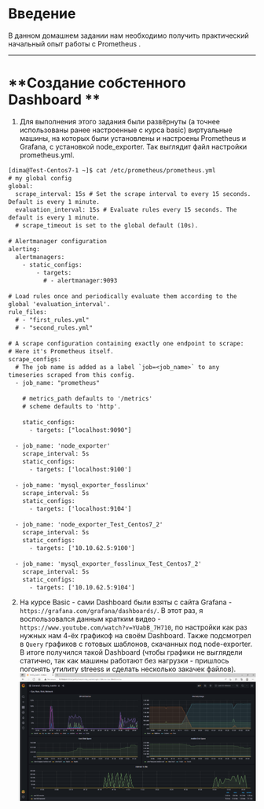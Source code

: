 # **Введение**

В данном домашнем задании нам необходимо получить практический начальный опыт работы с Prometheus .

---

# **Создание собстенного Dashboard **

1. Для выполнения этого задания были развёрнуты (а точнее использованы ранее настроенные с курса basic) виртуальные машины, на которых были установлены и настроены Prometheus и Grafana, с установкой node_exporter. Так выглядит файл настройки prometheus.yml.
```
[dima@Test-Centos7-1 ~]$ cat /etc/prometheus/prometheus.yml
# my global config
global:
  scrape_interval: 15s # Set the scrape interval to every 15 seconds. Default is every 1 minute.
  evaluation_interval: 15s # Evaluate rules every 15 seconds. The default is every 1 minute.
  # scrape_timeout is set to the global default (10s).

# Alertmanager configuration
alerting:
  alertmanagers:
    - static_configs:
        - targets:
          # - alertmanager:9093

# Load rules once and periodically evaluate them according to the global 'evaluation_interval'.
rule_files:
  # - "first_rules.yml"
  # - "second_rules.yml"

# A scrape configuration containing exactly one endpoint to scrape:
# Here it's Prometheus itself.
scrape_configs:
  # The job name is added as a label `job=<job_name>` to any timeseries scraped from this config.
  - job_name: "prometheus"

    # metrics_path defaults to '/metrics'
    # scheme defaults to 'http'.

    static_configs:
      - targets: ["localhost:9090"]

  - job_name: 'node_exporter'
    scrape_interval: 5s
    static_configs:
      - targets: ['localhost:9100']

  - job_name: 'mysql_exporter_fosslinux'
    scrape_interval: 5s
    static_configs:
      - targets: ['localhost:9104']

  - job_name: 'node_exporter_Test_Centos7_2'
    scrape_interval: 5s
    static_configs:
      - targets: ['10.10.62.5:9100']

  - job_name: 'mysql_exporter_fosslinux_Test_Centos7_2'
    scrape_interval: 5s
    static_configs:
      - targets: ['10.10.62.5:9104']
```
2. На курсе Basic - сами Dashboard были взяты с сайта Grafana - `https://grafana.com/grafana/dashboards/`.
В этот раз, я воспользовался данным кратким видео - `https://www.youtube.com/watch?v=YUabB_7H710`, по настройки как раз нужных нам 4-ёх графикоф на своём Dashboard.
Также подсмотрел в `Query` графиков с готовых шаблонов, скачанных под node-exporter. В итоге получился такой Dashboard (чтобы графики не выглядели статично, так как машины работают без нагрузки - пришлось погонять утилиту streess и сделать несколько закачек файлов).
![alt text](/screenshots/hw14-1.PNG?raw=true "Screenshot1")